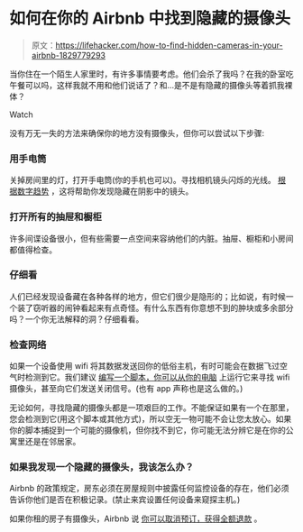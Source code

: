 # 如何在你的 Airbnb 中找到隐藏的摄像头

> 原文：<https://lifehacker.com/how-to-find-hidden-cameras-in-your-airbnb-1829779293>

当你住在一个陌生人家里时，有许多事情要考虑。他们会杀了我吗？在我的卧室吃午餐可以吗，这样我就不用和他们说话了？和...是不是有隐藏的摄像头等着抓我裸体？

Watch

没有万无一失的方法来确保你的地方没有摄像头，但你可以尝试以下步骤:

### 用手电筒

关掉房间里的灯，打开手电筒(你的手机也可以)。寻找相机镜头闪烁的光线。 [根据数字趋势](https://www.digitaltrends.com/home/how-to-find-hidden-cameras/) ，这将帮助你发现隐藏在阴影中的镜头。

### 打开所有的抽屉和橱柜

许多间谍设备很小，但有些需要一点空间来容纳他们的内脏。抽屉、橱柜和小房间都值得检查。

### **仔细看**

人们已经发现设备藏在各种各样的地方，但它们很少是隐形的；比如说，有时候一个装了窃听器的闹钟看起来有点奇怪。有什么东西有你意想不到的肿块或多余部分吗？一个你无法解释的洞？仔细看看。

### 检查网络

如果一个设备使用 wifi 将其数据发送回你的低俗主机，有时可能会在数据飞过空气时检测到它。我们建议 [编写一个脚本，你可以从你的电脑](https://lifehacker.com/detect-and-disable-an-airbnbs-hidden-wi-fi-cameras-with-1752817084) 上运行它来寻找 wifi 摄像头，甚至向它们发送关闭信号。(也有 app 声称也是这么做的。)

无论如何，寻找隐藏的摄像头都是一项艰巨的工作。不能保证如果有一个在那里，您会检测到它(用这个脚本或其他方式)，所以空无一物可能不会让您太放心。如果你的脚本捕捉到一个可能的摄像机，但你找不到它，你可能无法分辨它是在你的公寓里还是在邻居家。

### 如果我发现一个隐藏的摄像头，我该怎么办？

Airbnb 的政策规定，房东必须在房屋规则中披露任何监控设备的存在，他们必须告诉你他们是否在积极记录。(禁止来宾设置任何设备来窥探主机。)

如果你租的房子有摄像头，Airbnb 说 [你可以取消预订，获得全额退款](https://www.airbnb.com/help/article/887/what-are-airbnb-s-rules-about-electronic-surveillance-devices-in-listings?ibbe=0) 。